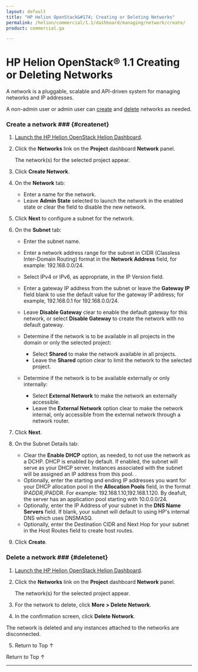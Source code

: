 ```yaml
---
layout: default
title: "HP Helion OpenStack&#174; Creating or Deleting Networks"
permalink: /helion/commercial/1.1/dashboard/managing/network/create/
product: commercial.ga

---
```

<!--PUBLISHED-->

<script>

function PageRefresh {
onLoad="window.refresh"
}

PageRefresh();

</script>

<!--
<p style="font-size: small;"> <a href="/helion/commercial/1.1/ga1/install/">&#9664; PREV</a> | <a href="/helion/commercial/1.1/ga1/install-overview/">&#9650; UP</a> | <a href="/helion/commercial/1.1/ga1/">NEXT &#9654;</a></p> 
-->

# HP Helion OpenStack&#174; 1.1 Creating or Deleting Networks

A network is a pluggable, scalable and API-driven system for managing networks and IP addresses.

A non-admin user or admin user can <a href="#createnet">create</a> and <a href="#deletenet">delete</a> networks as needed. 

### Create a network ### {#createnet}

1. [Launch the HP Helion OpenStack Helion Dashboard](/helion/openstack/1.1/dashboard/login/).

2. Click the **Networks** link on the **Project** dashboard **Network** panel.

	The network(s) for the selected project appear. 

3. Click **Create Network**.

4. On the **Network** tab:

	* Enter a name for the network.
	* Leave **Admin State** selected to launch the network in the enabled state or clear the field to disable the new network.

5. Click **Next** to configure a subnet for the network.

6. On the **Subnet** tab:

	* Enter the subnet name.
	* Enter a network address range for the subnet in CIDR (Classless Inter-Domain Routing) format in the **Network Address** field, for example: 192.168.0.0/24.
	* Select IPv4 or IPv6, as appropriate, in the IP Version field.
	* Enter a gateway IP address from the subnet or leave the **Gateway IP** field blank to use the default value for the gateway IP address; for example, 192.168.0.1 for 192.168.0.0/24.
	* Leave **Disable Gateway** clear to enable the default gateway for this network, or select **Disable Gateway** to create the network with no default gateway.
	* Determine if the network is to be available in all projects in the domain or only the selected project: 

		* Select **Shared** to make the network available in all projects.
		* Leave the **Shared** option clear to limit the network to the selected project. 
	* Determine if the network is to be available externally or only internally: 

		* Select **External Network** to make the network an externally accessible.
		* Leave the **External Network** option clear to make the network internal, only accessible from the external network through a network router. 

7. Click **Next**.

8. On the Subnet Details tab:

	* Clear the **Enable DHCP** option, as needed, to not use the network as a DCHP. DHCP is enabled by default. If enabled, the subnet will serve as your DHCP server. Instances associated with the subnet will be assigned an IP address from this pool. .
	* Optionally, enter the starting and ending IP addresses you want for your DHCP allocation pool in the **Allocation Pools** field, in the format IP*ADDR,IP*ADDR. For example: 192.168.1.10,192.168.1.120. By deafult, the server has an application pool starting with 10.0.0.0/24.
	* Optionally, enter the IP Address of your subnet in the **DNS Name Servers** field. If blank, your subnet will default to using HP's internal DNS which uses DNSMASQ.
	* Optionally, enter the Destination CIDR and Next Hop for your subnet in the Host Routes field to create host routes.

9. Click **Create**.  

### Delete a network ### {#deletenet}

1. [Launch the HP Helion OpenStack Helion Dashboard](/helion/openstack/1.1/dashboard/login/).

2. Click the **Networks** link on the **Project** dashboard **Network** panel.

	The network(s) for the selected project appear. 

3. For the network to delete, click **More &gt; Delete Network**.

4. In the confirmation screen, click **Delete Network**. 
<p>The network is deleted and any instances attached to the networks are disconnected.

5. <a href="#top" style="padding:14px 0px 14px 0px; text-decoration: none;"> Return to Top &#8593; </a>

<a href="#top" style="padding:14px 0px 14px 0px; text-decoration: none;"> Return to Top &#8593; </a>


----
